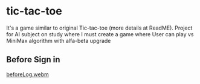 # tic-tac-toe
It's a game similar to original Tic-tac-toe (more details at ReadME). Project for AI subject on study where I must create a game where User can play vs MiniMax algorithm with alfa-beta upgrade

## Before Sign in

[beforeLog.webm](https://user-images.githubusercontent.com/99881266/229371064-8e388661-8f2a-4b5b-920c-a917dfc4130b.webm)
